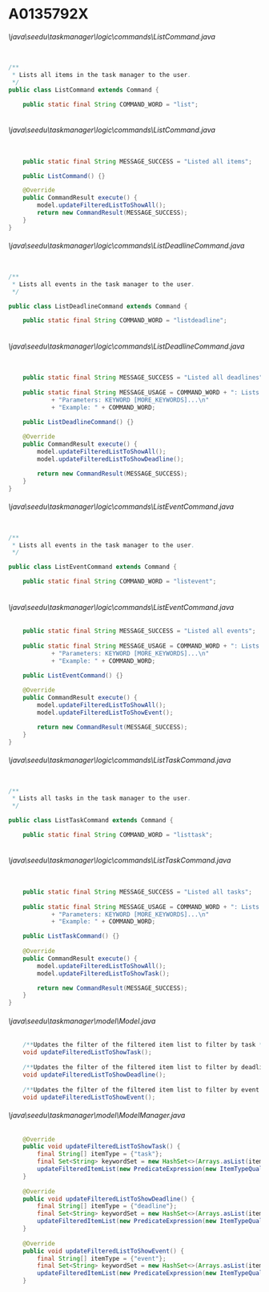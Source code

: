 # A0135792X
###### \java\seedu\taskmanager\logic\commands\ListCommand.java
``` java

/**
 * Lists all items in the task manager to the user.
 */
public class ListCommand extends Command {

    public static final String COMMAND_WORD = "list";
    
```
###### \java\seedu\taskmanager\logic\commands\ListCommand.java
``` java
    
    public static final String MESSAGE_SUCCESS = "Listed all items";

    public ListCommand() {}

    @Override
    public CommandResult execute() {
        model.updateFilteredListToShowAll();
        return new CommandResult(MESSAGE_SUCCESS);
    }
}
```
###### \java\seedu\taskmanager\logic\commands\ListDeadlineCommand.java
``` java

/**
 * Lists all events in the task manager to the user.
 */

public class ListDeadlineCommand extends Command {

    public static final String COMMAND_WORD = "listdeadline";
  
```
###### \java\seedu\taskmanager\logic\commands\ListDeadlineCommand.java
``` java
    
    public static final String MESSAGE_SUCCESS = "Listed all deadlines";
    
    public static final String MESSAGE_USAGE = COMMAND_WORD + ": Lists all deadlines.\n"
            + "Parameters: KEYWORD [MORE_KEYWORDS]...\n"
            + "Example: " + COMMAND_WORD; 

    public ListDeadlineCommand() {}
   
    @Override
    public CommandResult execute() {
        model.updateFilteredListToShowAll();
        model.updateFilteredListToShowDeadline();

        return new CommandResult(MESSAGE_SUCCESS);
    }
}

```
###### \java\seedu\taskmanager\logic\commands\ListEventCommand.java
``` java

/**
 * Lists all events in the task manager to the user.
 */

public class ListEventCommand extends Command {

    public static final String COMMAND_WORD = "listevent";
    
```
###### \java\seedu\taskmanager\logic\commands\ListEventCommand.java
``` java
    public static final String MESSAGE_SUCCESS = "Listed all events";
    
    public static final String MESSAGE_USAGE = COMMAND_WORD + ": Lists all events.\n"
            + "Parameters: KEYWORD [MORE_KEYWORDS]...\n"
            + "Example: " + COMMAND_WORD; 

    public ListEventCommand() {}
   
    @Override
    public CommandResult execute() {
        model.updateFilteredListToShowAll();
        model.updateFilteredListToShowEvent();

        return new CommandResult(MESSAGE_SUCCESS);
    }
}

```
###### \java\seedu\taskmanager\logic\commands\ListTaskCommand.java
``` java

/**
 * Lists all tasks in the task manager to the user.
 */

public class ListTaskCommand extends Command {

    public static final String COMMAND_WORD = "listtask";
  
```
###### \java\seedu\taskmanager\logic\commands\ListTaskCommand.java
``` java
    
    public static final String MESSAGE_SUCCESS = "Listed all tasks";
    
    public static final String MESSAGE_USAGE = COMMAND_WORD + ": Lists all tasks.\n"
            + "Parameters: KEYWORD [MORE_KEYWORDS]...\n"
            + "Example: " + COMMAND_WORD; 

    public ListTaskCommand() {}
   
    @Override
    public CommandResult execute() {
        model.updateFilteredListToShowAll();
        model.updateFilteredListToShowTask();

        return new CommandResult(MESSAGE_SUCCESS);
    }
}

```
###### \java\seedu\taskmanager\model\Model.java
``` java
    /**Updates the filter of the filtered item list to filter by task */
	void updateFilteredListToShowTask();
	
	/**Updates the filter of the filtered item list to filter by deadline */
	void updateFilteredListToShowDeadline();
	
	/**Updates the filter of the filtered item list to filter by event */
	void updateFilteredListToShowEvent();
```
###### \java\seedu\taskmanager\model\ModelManager.java
``` java
    @Override
    public void updateFilteredListToShowTask() {
        final String[] itemType = {"task"}; 
        final Set<String> keywordSet = new HashSet<>(Arrays.asList(itemType));
        updateFilteredItemList(new PredicateExpression(new ItemTypeQualifier(keywordSet)));
    }
    
    @Override
    public void updateFilteredListToShowDeadline() {
    	final String[] itemType = {"deadline"}; 
        final Set<String> keywordSet = new HashSet<>(Arrays.asList(itemType));
        updateFilteredItemList(new PredicateExpression(new ItemTypeQualifier(keywordSet)));
    }
    
    @Override
    public void updateFilteredListToShowEvent() {
    	final String[] itemType = {"event"}; 
        final Set<String> keywordSet = new HashSet<>(Arrays.asList(itemType));
        updateFilteredItemList(new PredicateExpression(new ItemTypeQualifier(keywordSet)));
    }
    
```
